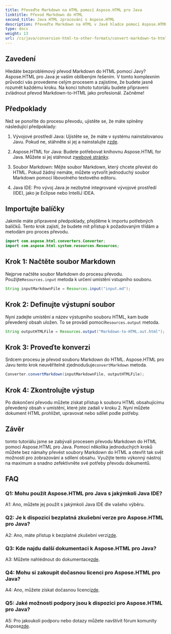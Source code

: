 ```yaml
---
title: Převeďte Markdown na HTML pomocí Aspose.HTML pro Java
linktitle: Převod Markdown do HTML
second_title: Java HTML zpracování s Aspose.HTML
description: Převeďte Markdown na HTML v Javě hladce pomocí Aspose.HTML pro Javu. Postupujte podle našeho podrobného průvodce a zefektivněte své potřeby převodu dokumentů.
type: docs
weight: 13
url: /cs/java/conversion-html-to-other-formats/convert-markdown-to-html/
---
```


## Zavedení

Hledáte bezproblémový převod Markdown do HTML pomocí Javy? Aspose.HTML pro Java je vaším oblíbeným řešením. V tomto komplexním průvodci vás provedeme celým procesem a zajistíme, že budete jasně rozumět každému kroku. Na konci tohoto tutoriálu budete připraveni zvládnout převod Markdown-to-HTML jako profesionál. Začněme!

## Předpoklady

Než se ponoříte do procesu převodu, ujistěte se, že máte splněny následující předpoklady:

1.  Vývojové prostředí Java: Ujistěte se, že máte v systému nainstalovanou Javu. Pokud ne, stáhněte si jej a nainstalujte z[zde](https://www.java.com).

2.  Aspose.HTML for Java: Budete potřebovat knihovnu Aspose.HTML for Java. Můžete si jej stáhnout z[webové stránky](https://releases.aspose.com/html/java/).

3. Soubor Markdown: Mějte soubor Markdown, který chcete převést do HTML. Pokud žádný nemáte, můžete vytvořit jednoduchý soubor Markdown pomocí libovolného textového editoru.

4. Java IDE: Pro vývoj Java je nezbytné integrované vývojové prostředí (IDE), jako je Eclipse nebo IntelliJ IDEA.

## Importujte balíčky

Jakmile máte připravené předpoklady, přejděme k importu potřebných balíčků. Tento krok zajistí, že budete mít přístup k požadovaným třídám a metodám pro proces převodu.

```java
import com.aspose.html.converters.Converter;
import com.aspose.html.system.resources.Resources;
```

## Krok 1: Načtěte soubor Markdown

 Nejprve načtěte soubor Markdown do procesu převodu. Použijte`Resources.input` metoda k určení umístění vstupního souboru.

```java
String inputMarkdownFile = Resources.input("input.md");
```

## Krok 2: Definujte výstupní soubor

 Nyní zadejte umístění a název výstupního souboru HTML, kam bude převedený obsah uložen. To se provádí pomocí`Resources.output` metoda.

```java
String outputHTMLFile = Resources.output("Markdown-to-HTML.out.html");
```

## Krok 3: Proveďte konverzi

 Srdcem procesu je převod souboru Markdown do HTML. Aspose.HTML pro Javu tento krok neuvěřitelně zjednodušuje`convertMarkdown` metoda.

```java
Converter.convertMarkdown(inputMarkdownFile, outputHTMLFile);
```

## Krok 4: Zkontrolujte výstup

Po dokončení převodu můžete získat přístup k souboru HTML obsahujícímu převedený obsah v umístění, které jste zadali v kroku 2. Nyní můžete dokument HTML prohlížet, upravovat nebo sdílet podle potřeby.

## Závěr

tomto tutoriálu jsme se zabývali procesem převodu Markdown do HTML pomocí Aspose.HTML pro Java. Pomocí několika jednoduchých kroků můžete bez námahy převést soubory Markdown do HTML a otevřít tak svět možností pro zobrazování a sdílení obsahu. Využijte tento výkonný nástroj na maximum a snadno zefektivněte své potřeby převodu dokumentů.

## FAQ

### Q1: Mohu použít Aspose.HTML pro Java s jakýmkoli Java IDE?

A1: Ano, můžete jej použít s jakýmkoli Java IDE dle vašeho výběru.

### Q2: Je k dispozici bezplatná zkušební verze pro Aspose.HTML pro Java?

 A2: Ano, máte přístup k bezplatné zkušební verzi[zde](https://releases.aspose.com/html/java).

### Q3: Kde najdu další dokumentaci k Aspose.HTML pro Java?

 A3: Můžete nahlédnout do dokumentace[zde](https://reference.aspose.com/html/java/).

### Q4: Mohu si zakoupit dočasnou licenci pro Aspose.HTML pro Java?

 A4: Ano, můžete získat dočasnou licenci[zde](https://purchase.aspose.com/temporary-license/).

### Q5: Jaké možnosti podpory jsou k dispozici pro Aspose.HTML pro Java?

 A5: Pro jakoukoli podporu nebo dotazy můžete navštívit fórum komunity Aspose[zde](https://forum.aspose.com/).